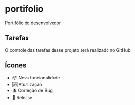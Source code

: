 # portifolio

Portifólio do desenvolvedor

## Tarefas

O controle das tarefas desse projeto será realizado no GitHub


## Ícones

- :package: Nova funcionalidade
- :up: Atualização
- :beetle: Correção de Bug
- :checkered_flag: Release